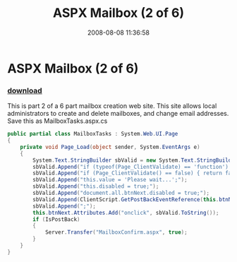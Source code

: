 ﻿---
pid:            506
poster:         Karl Mitschke
title:          ASPX Mailbox  (2 of 6)
date:           2008-08-08 11:36:58
format:         csharp
parent:         0
parent:         0

---

# ASPX Mailbox  (2 of 6)

### [download](506.cs)

This is part 2 of a 6 part mailbox creation web site.
This site allows local administrators to create and delete mailboxes, and change email addresses.  Save this as MailboxTasks.aspx.cs

```csharp
public partial class MailboxTasks : System.Web.UI.Page
{
    private void Page_Load(object sender, System.EventArgs e)
    {
        System.Text.StringBuilder sbValid = new System.Text.StringBuilder();
        sbValid.Append("if (typeof(Page_ClientValidate) == 'function') { ");
        sbValid.Append("if (Page_ClientValidate() == false) { return false; }} ");
        sbValid.Append("this.value = 'Please wait...';");
        sbValid.Append("this.disabled = true;");
        sbValid.Append("document.all.btnNext.disabled = true;");
        sbValid.Append(ClientScript.GetPostBackEventReference(this.btnNext,""));
        sbValid.Append(";");
        this.btnNext.Attributes.Add("onclick", sbValid.ToString());
        if (IsPostBack)
        {
            Server.Transfer("MailboxConfirm.aspx", true);
        }
    }
}

```
